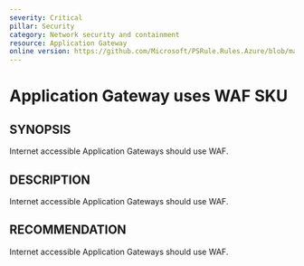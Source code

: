 ```yaml
---
severity: Critical
pillar: Security
category: Network security and containment
resource: Application Gateway
online version: https://github.com/Microsoft/PSRule.Rules.Azure/blob/main/docs/rules/en/Azure.AppGw.UseWAF.md
---
```


# Application Gateway uses WAF SKU

## SYNOPSIS

Internet accessible Application Gateways should use WAF.

## DESCRIPTION

Internet accessible Application Gateways should use WAF.

## RECOMMENDATION

Internet accessible Application Gateways should use WAF.
